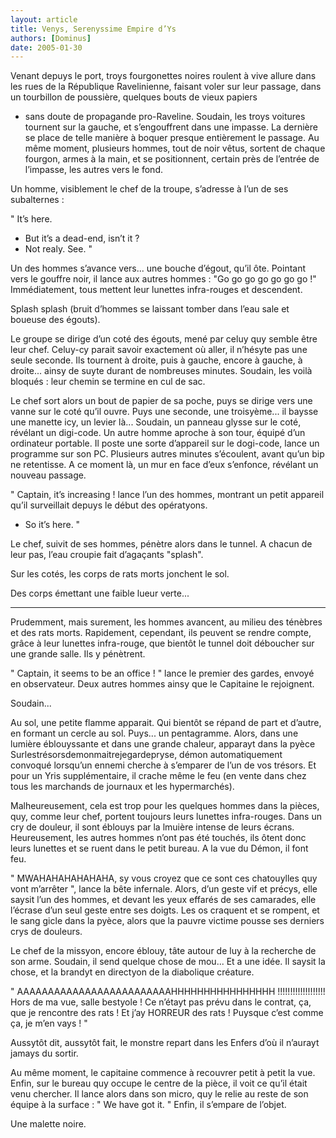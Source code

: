 ```yaml
---
layout: article
title: Venys, Serenyssime Empire d’Ys
authors: [Dominus]
date: 2005-01-30
---
```

Venant depuys le port, troys fourgonettes noires roulent à vive allure dans les rues de la République Ravelinienne, faisant voler sur leur passage, dans un tourbillon de poussière, quelques bouts de vieux papiers
-  sans doute de propagande pro-Raveline. Soudain, les troys voitures tournent sur la gauche, et s’engouffrent dans une impasse. La dernière se place de telle manière à boquer presque entièrement le passage. Au même moment, plusieurs hommes, tout de noir vêtus, sortent de chaque fourgon, armes à la main, et se positionnent, certain près de l’entrée de l’impasse, les autres vers le fond.

Un homme, visiblement le chef de la troupe, s’adresse à l’un de ses subalternes :

" It’s here.
-  But it’s a dead-end, isn’t it ?
-  Not realy. See. "

Un des hommes s’avance vers... une bouche d’égout, qu’il ôte. Pointant vers le gouffre noir, il lance aux autres hommes : "Go go go go go go go  !" Immédiatement, tous mettent leur lunettes infra-rouges et descendent.

Splash splash (bruit d’hommes se laissant tomber dans l’eau sale et boueuse des égouts).

Le groupe se dirige d’un coté des égouts, mené par celuy quy semble être leur chef. Celuy-cy parait savoir exactement où aller, il n’hésyte pas une seule seconde. Ils tournent à droite, puis à gauche, encore à gauche, à droite... ainsy de suyte durant de nombreuses minutes. Soudain, les voilà bloqués : leur chemin se termine en cul de sac.

Le chef sort alors un bout de papier de sa poche, puys se dirige vers une vanne sur le coté qu’il ouvre. Puys une seconde, une troisyème... il baysse une manette icy, un levier là... Soudain, un panneau glysse sur le coté, révélant un digi-code. Un autre homme aproche à son tour, équipé d’un ordinateur portable. Il poste une sorte d’appareil sur le dogi-code, lance un programme sur son PC. Plusieurs autres minutes s’écoulent, avant qu’un bip ne retentisse. A ce moment là, un mur en face d’eux s’enfonce, révélant un nouveau passage.

" Captain, it’s increasing ! lance l’un des hommes, montrant un petit appareil qu’il surveillait depuys le début des opératyons.
-  So it’s here. "

Le chef, suivit de ses hommes, pénètre alors dans le tunnel. A chacun de leur pas, l’eau croupie fait d’agaçants "splash".

Sur les cotés, les corps de rats morts jonchent le sol.

Des corps émettant une faible lueur verte...

---

Prudemment, mais surement, les hommes avancent, au milieu des ténèbres et des rats morts. Rapidement, cependant, ils peuvent se rendre compte, grâce à leur lunettes infra-rouge, que bientôt le tunnel doit déboucher sur une grande salle. Ils y pénètrent.

" Captain, it seems to be an office ! " lance le premier des gardes, envoyé en observateur. Deux autres hommes ainsy que le Capitaine le rejoignent.

Soudain...

Au sol, une petite flamme apparait. Qui bientôt se répand de part et d’autre, en formant un cercle au sol. Puys... un pentagramme. Alors, dans une lumière éblouyssante et dans une grande chaleur, apparayt dans la pyèce Surlestrésorsdemonmaitrejegardepryse, démon automatiquement convoqué lorsqu’un ennemi cherche à s’emparer de l’un de vos trésors. Et pour un Yris supplémentaire, il crache même le feu (en vente dans chez tous les marchands de journaux et les hypermarchés).

Malheureusement, cela est trop pour les quelques hommes dans la pièces, quy, comme leur chef, portent toujours leurs lunettes infra-rouges. Dans un cry de douleur, il sont éblouys par la lmuière intense de leurs écrans. Heureusement, les autres hommes n’ont pas été touchés, ils ôtent donc leurs lunettes et se ruent dans le petit bureau. A la vue du Démon, il font feu.

" MWAHAHAHAHAHAHA, sy vous croyez que ce sont ces chatouylles quy vont m’arrêter ", lance la bête infernale. Alors, d’un geste vif et précys, elle saysit l’un des hommes, et devant les yeux effarés de ses camarades, elle l’écrase d’un seul geste entre ses doigts. Les os craquent et se rompent, et le sang gicle dans la pyèce, alors que la pauvre victime pousse ses derniers crys de douleurs.

Le chef de la missyon, encore éblouy, tâte autour de luy à la recherche de son arme. Soudain, il send quelque chose de mou... Et a une idée. Il saysit la chose, et la brandyt en directyon de la diabolique créature.

" AAAAAAAAAAAAAAAAAAAAAAAAAHHHHHHHHHHHHHHHH !!!!!!!!!!!!!!!!!!! Hors de ma vue, salle bestyole ! Ce n’étayt pas prévu dans le contrat, ça, que je rencontre des rats ! Et j’ay HORREUR des rats ! Puysque c’est comme ça, je m’en vays ! "

Aussytôt dit, aussytôt fait, le monstre repart dans les Enfers d’où il n’aurayt jamays du sortir.

Au même moment, le capitaine commence à recouvrer petit à petit la vue. Enfin, sur le bureau quy occupe le centre de la pièce, il voit ce qu’il était venu chercher. Il lance alors dans son micro, quy le relie au reste de son équipe à la surface : " We have got it. " Enfin, il s’empare de l’objet.

Une malette noire.